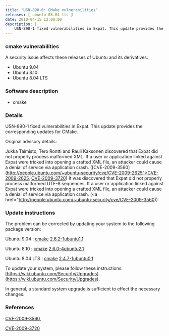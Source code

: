 ```yaml
---
title: "USN-890-6: CMake vulnerabilities"
releases: [ ubuntu-08.04-lts ]
date: 2010-04-15 12:00:00
description: |
    USN-890-1 fixed vulnerabilities in Expat. This update provides the corresponding updates for CMake.
--- 
```

 
### cmake vulnerabilities

A security issue affects these releases of Ubuntu and its derivatives:

* Ubuntu 9.04
* Ubuntu 8.10
* Ubuntu 8.04 LTS

### Software description

* cmake 

### Details

USN-890-1 fixed vulnerabilities in Expat. This update provides the corresponding updates for CMake.

Original advisory details:

 Jukka Taimisto, Tero Rontti and Rauli Kaksonen discovered that Expat did not properly process malformed XML. If a user or application linked against Expat were tricked into opening a crafted XML file, an attacker could cause a denial of service via application crash. ([CVE-2009-3560](http://people.ubuntu.com/~ubuntu-security/cve/CVE-2009-2625">CVE-2009-2625</a>, <a href="http://people.ubuntu.com/~ubuntu-security/cve/CVE-2009-3720">CVE-2009-3720</a>) It was discovered that Expat did not properly process malformed UTF-8 sequences. If a user or application linked against Expat were tricked into opening a crafted XML file, an attacker could cause a denial of service via application crash. (<a href="http://people.ubuntu.com/~ubuntu-security/cve/CVE-2009-3560)) 

### Update instructions

The problem can be corrected by updating your system to the following package version:

Ubuntu 9.04
 : [cmake](https://launchpad.net/ubuntu/+source/cmake) <span> [2.6.2-1ubuntu1.1](https://launchpad.net/ubuntu/+source/cmake/2.6.2-1ubuntu1.1) </span> 

Ubuntu 8.10
 : [cmake](https://launchpad.net/ubuntu/+source/cmake) <span> [2.6.0-4ubuntu2.1](https://launchpad.net/ubuntu/+source/cmake/2.6.0-4ubuntu2.1) </span> 

Ubuntu 8.04 LTS
 : [cmake](https://launchpad.net/ubuntu/+source/cmake) <span> [2.4.7-1ubuntu0.1](https://launchpad.net/ubuntu/+source/cmake/2.4.7-1ubuntu0.1) </span> 

To update your system, please follow these instructions: [https://wiki.ubuntu.com/Security/Upgrades](https://wiki.ubuntu.com/Security/Upgrades).

In general, a standard system upgrade is sufficient to effect the necessary changes. 

### References

 [CVE-2009-3560](http://people.ubuntu.com/~ubuntu-security/cve/CVE-2009-3560), 

 [CVE-2009-3720](http://people.ubuntu.com/~ubuntu-security/cve/CVE-2009-3720)
 
